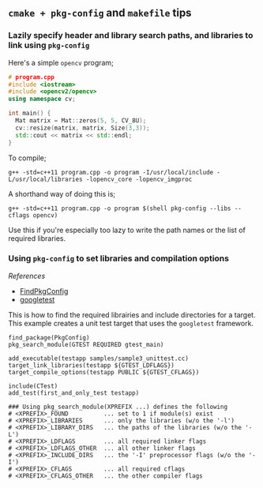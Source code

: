 ## `cmake + pkg-config` and `makefile` tips
### Lazily specify header and library search paths, and libraries to link using `pkg-config`
Here's a simple `opencv` program;
```c++
# program.cpp
#include <iostream>
#include <opencv2/opencv>
using namespace cv;

int main() {
  Mat matrix = Mat::zeros(5, 5, CV_8U);
  cv::resize(matrix, matrix, Size(3,3));
  std::cout << matrix << std::endl;
}
```

To compile;

`g++ -std=c++11 program.cpp -o program -I/usr/local/include -L/usr/local/libraries -lopencv_core -lopencv_imgproc`

A shorthand way of doing this is;

`g++ -std=c++11 program.cpp -o program $(shell pkg-config --libs --cflags opencv)`

Use this if you're especially too lazy to write the path names or the list of required libraries.

### Using `pkg-config` to set libraries and compilation options
_References_
- [FindPkgConfig](https://cmake.org/cmake/help/v3.0/module/FindPkgConfig.html)
- [googletest](https://github.com/google/googletest/blob/master/googletest/docs/Pkgconfig.md)

This is how to find the required librairies and include directories for a target. This example creates a unit test target that uses the  `googletest` framework.

```
find_package(PkgConfig)
pkg_search_module(GTEST REQUIRED gtest_main)

add_executable(testapp samples/sample3_unittest.cc)
target_link_libraries(testapp ${GTEST_LDFLAGS})
target_compile_options(testapp PUBLIC ${GTEST_CFLAGS})

include(CTest)
add_test(first_and_only_test testapp)

### Using pkg_search_module(XPREFIX ...) defines the following
# <XPREFIX>_FOUND          ... set to 1 if module(s) exist
# <XPREFIX>_LIBRARIES      ... only the libraries (w/o the '-l')
# <XPREFIX>_LIBRARY_DIRS   ... the paths of the libraries (w/o the '-L')
# <XPREFIX>_LDFLAGS        ... all required linker flags
# <XPREFIX>_LDFLAGS_OTHER  ... all other linker flags
# <XPREFIX>_INCLUDE_DIRS   ... the '-I' preprocessor flags (w/o the '-I')
# <XPREFIX>_CFLAGS         ... all required cflags
# <XPREFIX>_CFLAGS_OTHER   ... the other compiler flags
```
